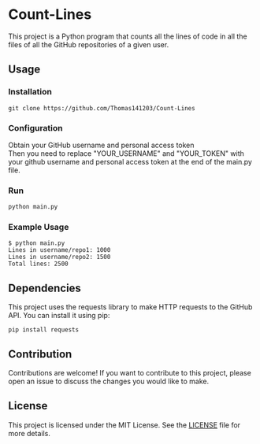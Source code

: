 # Count-Lines
This project is a Python program that counts all the lines of code in all the files of all the GitHub repositories of a given user.

## Usage

### Installation

```shell
git clone https://github.com/Thomas141203/Count-Lines
```

### Configuration 
Obtain your GitHub username and personal access token <br>
Then you need to replace "YOUR_USERNAME" and "YOUR_TOKEN" with your github username and personal access token at the end of the main.py file.

### Run

```python
python main.py
```

### Example Usage 

```shell
$ python main.py
Lines in username/repo1: 1000
Lines in username/repo2: 1500
Total lines: 2500
```

## Dependencies

This project uses the requests library to make HTTP requests to the GitHub API. You can install it using pip:

```shell
pip install requests
```

## Contribution 

Contributions are welcome! If you want to contribute to this project, please open an issue to discuss the changes you would like to make.

## License

This project is licensed under the MIT License. See the [LICENSE](LICENSE) file for more details.

